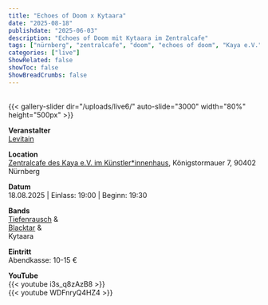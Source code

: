 ```yaml
---
title: "Echoes of Doom x Kytaara"
date: "2025-08-18"
publishdate: "2025-06-03"
description: "Echoes of Doom mit Kytaara im Zentralcafe"
tags: ["nürnberg", "zentralcafe", "doom", "echoes of doom", "Kaya e.V."]
categories: ["live"]
ShowRelated: false
showToc: false
ShowBreadCrumbs: false
---
```


&nbsp;  
{{< gallery-slider dir="/uploads/live6/" auto-slide="3000" width="80%" height="500px" >}}  

**Veranstalter**  
[Levitain](https://levitain.bandcamp.com/album/demo)  

**Location**  
[Zentralcafe des Kaya e.V. im Künstler*innenhaus](https://www.zentralcafe.com/), Königstormauer 7, 90402 Nürnberg  

**Datum**  
18.08.2025 | Einlass: 19:00 | Beginn: 19:30

**Bands**  
[Tiefenrausch](https://www.tfnrsh.de/) &  
[Blacktar](https://www.backstagepro.de/blacktar) &  
Kytaara  

**Eintritt**  
Abendkasse: 10-15 €  

**YouTube**  
{{< youtube i3s_q8zAzB8 >}}  
{{< youtube WDFnryQ4HZ4 >}}  

